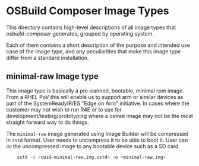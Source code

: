 # OSBuild Composer Image Types

This directory contains high-level descriptions of all image types that
*osbuild-composer* generates, grouped by operating system.

Each of them contains a short description of the purpose and intended use case
of the image type, and any peculiarities that make this image type differ from
a standard installation.

## minimal-raw Image type
This image type is basically a pre-canned, bootable, minimal rpm image.
From a RHEL PoV this will enable us to support arm or similar devices as part 
of the SystemReadyIR/ES "Edge on Arm" initiative. In cases where the customer 
may not wish to run R4E or to use for development/testing/prototyping where a 
ostree image may not be the most straight forward way to do things.

The `minimal-raw` image generated using Image Builder will be compressed in 
`zstd` format. User needs to uncompress it to be able to boot it. User can `dd`
the uncompressed image to any bootable device such as a SD card.

``` bash
    zstd -d <uuid-minimal-raw.img.zstd> -o <minimal-raw.img> 
```